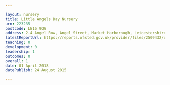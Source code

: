 ```yaml
---

layout: nursery
title: Little Angels Day Nursery
urn: 223235
postcode: LE16 9QG
address: 2-4 Angel Row, Angel Street, Market Harborough, Leicestershire, LE16 9QG
latestReportUrl: https://reports.ofsted.gov.uk/provider/files/2509432/urn/223235.pdf
teaching: 0
development: 0
leadership: 1
outcomes: 0
overall: 1
date: 01 April 2018 
datePublish: 24 August 2015

---
```

